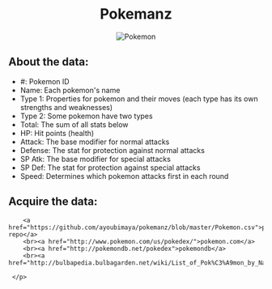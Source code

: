 <html>
<body>
<center><h1>Pokemanz</h1></center>
<center><img src="http://i67.tinypic.com/f0qe03.jpg" alt="Pokemon"></center>
<p> <h2>About the data:</h2>
	<ul style="list-style-type:disc">
	<li>#: Pokemon ID</li>
    <li>Name: Each pokemon's name</li>
    <li> Type 1: Properties for pokemon and their moves (each type has its own strengths and weaknesses)</li>
    <li>Type 2: Some pokemon have two types</li>
    <li>Total: The sum of all stats below</li>
    <li>HP: Hit points (health)</li>
    <li>Attack: The base modifier for normal attacks</li>
    <li>Defense: The stat for protection against normal attacks</li>
    <li>SP Atk: The base modifier for special attacks</li>
    <li>SP Def: The stat for protection against special attacks</li>
    <li>Speed: Determines which pokemon attacks first in each round</li>
	</ul>
	<h2> Acquire the data:</h2>
	
		<a href="https://github.com/ayoubimaya/pokemanz/blob/master/Pokemon.csv">pokemanz repo</a> 
		<br><a href="http://www.pokemon.com/us/pokedex/">pokemon.com</a> 
		<br><a href="http://pokemondb.net/pokedex">pokemondb</a> 
		<br><a href="http://bulbapedia.bulbagarden.net/wiki/List_of_Pok%C3%A9mon_by_National_Pok%C3%A9dex_number">bulbedia</a>
	 
	 </p>
	
	
</body>
</html>
